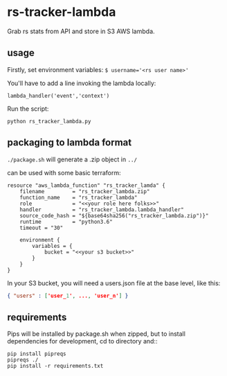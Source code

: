 # rs-tracker-lambda
Grab rs stats from API and store in S3 AWS lambda.

## usage

Firstly, set environment variables:
`$ username='<rs user name>'`

You'll have to add a line invoking the lambda locally:
```
lambda_handler('event','context')
```

Run the script:
```
python rs_tracker_lambda.py
```

## packaging to lambda format
`./package.sh` will generate a .zip object in `../`

can be used with some basic terraform:

```
resource "aws_lambda_function" "rs_tracker_lamda" {
    filename         = "rs_tracker_lambda.zip"
    function_name    = "rs_tracker_lambda"
    role             = "<<your role here folks>>"
    handler          = "rs_tracker_lambda.lambda_handler"
    source_code_hash = "${base64sha256("rs_tracker_lambda.zip")}"
    runtime          = "python3.6"
    timeout = "30"
  
    environment {
        variables = {
            bucket = "<<your s3 bucket>>"
        }
    }
}
```

In your S3 bucket, you will need a users.json file at the base level, like this:
```json
{ "users" : ['user_1', ..., 'user_n'] }
```

## requirements

Pips will be installed by package.sh when zipped, but to install dependencies for development, cd to directory and::
```
pip install pipreqs
pipreqs ./
pip install -r requirements.txt
```
